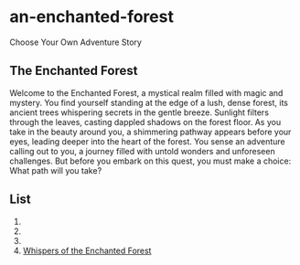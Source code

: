 # an-enchanted-forest
Choose Your Own Adventure Story

## The Enchanted Forest 

Welcome to the Enchanted Forest, a mystical realm filled with magic and mystery. You find yourself standing at the edge of a lush, dense forest, its ancient trees whispering secrets in the gentle breeze. Sunlight filters through the leaves, casting dappled shadows on the forest floor.
As you take in the beauty around you, a shimmering pathway appears before your eyes, leading deeper into the heart of the forest. You sense an adventure calling out to you, a journey filled with untold wonders and unforeseen challenges.
But before you embark on this quest, you must make a choice:
What path will you take?

## List
1.
2.
3.
4. [Whispers of the Enchanted Forest](./choice4.md)